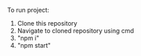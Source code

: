 To run project:

1. Clone this repository
2. Navigate to cloned repository using cmd
3. "npm i"
4. "npm start"